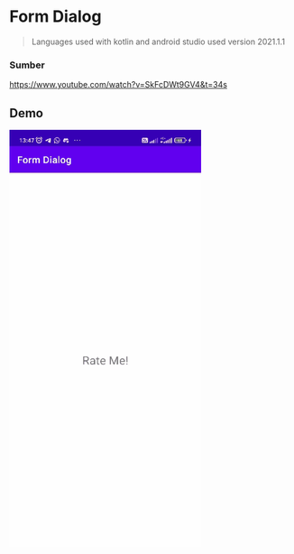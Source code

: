 # Form Dialog
> Languages used with kotlin and android studio used version 2021.1.1

### Sumber
https://www.youtube.com/watch?v=SkFcDWt9GV4&t=34s

## Demo
<img src="Demo/demo.gif" width="340" height="740"/>


